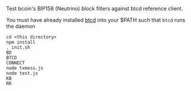 Test bcoin's BIP158 (Neutrino) block filters against btcd reference client.

You must have already installed [btcd](https://github.com/btcsuite/btcd) into your $PATH such that `btcd` runs the daemon


```
cd <this directory>
npm install
. init.sh
BD
BTCD
CONNECT
node txmess.js
node test.js
KB
RR
```